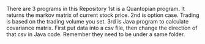 There are 3 programs in this Repository
  1st is a Quantopian program. It returns the markov matrix of current stock price.
  2nd is option case. Trading is based on the trading volume you set.
  3rd is Java program to calculate covariance matrix. First put data into a csv file, then change the direction of that csv in Java code. Remember they need to be under a same folder.
